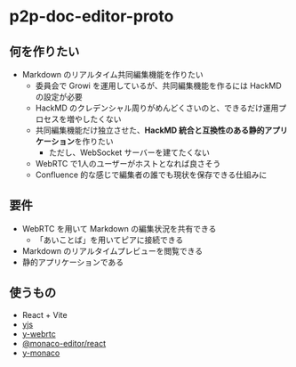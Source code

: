 # p2p-doc-editor-proto

## 何を作りたい

- Markdown のリアルタイム共同編集機能を作りたい
  - 委員会で Growi を運用しているが、共同編集機能を作るには HackMD の設定が必要
  - HackMD のクレデンシャル周りがめんどくさいのと、できるだけ運用プロセスを増やしたくない
  - 共同編集機能だけ独立させた、**HackMD 統合と互換性のある静的アプリケーション**を作りたい
    - ただし、WebSocket サーバーを建てたくない
  - WebRTC で1人のユーザーがホストとなれば良さそう
  - Confluence 的な感じで編集者の誰でも現状を保存できる仕組みに

## 要件

- WebRTC を用いて Markdown の編集状況を共有できる
  - 「あいことば」を用いてピアに接続できる
- Markdown のリアルタイムプレビューを閲覧できる
- 静的アプリケーションである

## 使うもの

- React + Vite
- [yjs](https://www.npmjs.com/package/yjs)
- [y-webrtc](https://www.npmjs.com/package/y-webrtc)
- [@monaco-editor/react](https://www.npmjs.com/package/@monaco-editor/react)
- [y-monaco](https://github.com/yjs/y-monaco)
